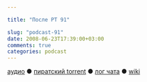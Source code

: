 ```yaml
---

title: "После РТ 91"

slug: "podcast-91"
date: 2008-06-23T17:39:00+03:00
comments: true
categories: podcast
---
```

[аудио](http://cdn.radio-t.com/rt91post.mp3) ● [пиратский torrent](http://pirates.radio-t.com/torrents/rt91post.mp3.torrent) ● [лог чата](http://chat.radio-t.com/logs/radio-t-91.html) ● [wiki](http://wiki.radio-t.com/%D0%9F%D0%BE%D1%81%D0%BB%D0%B5_%D0%A0%D0%A2_91)<audio src="http://cdn.radio-t.com/rt91post.mp3" preload="none">
